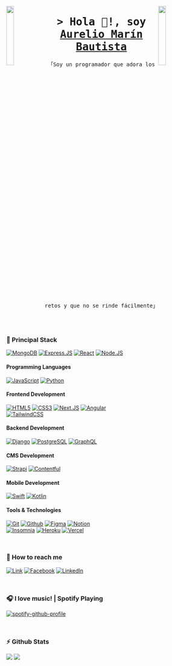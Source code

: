<img align="left" src="https://user-images.githubusercontent.com/65187002/144930161-2f783401-8d27-4fdf-a2f7-cc0ba32f1f1f.gif" width="20%" style="display:inline;"><img align="right" src="https://user-images.githubusercontent.com/65187002/144930161-2f783401-8d27-4fdf-a2f7-cc0ba32f1f1f.gif" width="20%" style="display:inline;">

<!--
<h1>Hola 👋, soy Aurelio Marín Bautista</h1>
<h3>Soy un programador que adora los retos y que no se rinde fácilmente.</h3>
-->
<h1 align="center">
  <samp>&gt; Hola 👋!, soy
    <b><a target="_blank" href="https://bit.ly/aureliomarin">Aurelio Marín Bautista</a></b>
  </samp>
</h1>

<p align="center"> 
  <samp>
    「Soy un programador que adora los retos y que no se rinde fácilmente」
  </samp>
</p>

<br>
<br>

<h3>
  🚀 Principal Stack
</h3>

[![MongoDB](https://img.shields.io/badge/MongoDB-47A248?style=for-the-badge&logo=mongodb&logoColor=white&labelColor=212121)]()
[![Express.JS](https://img.shields.io/badge/Express.JS-000000?style=for-the-badge&logo=express&logoColor=white&labelColor=212121)]()
[![React](https://img.shields.io/badge/React-61DAFB?style=for-the-badge&logo=react&logoColor=white&labelColor=212121)]()
[![Node.JS](https://img.shields.io/badge/Node.js-339933?style=for-the-badge&logo=nodedotjs&logoColor=white&labelColor=212121)]()

<h4>Programming Languages</h4>

[![JavaScript](https://img.shields.io/badge/JavaScript-F7DF1E?style=for-the-badge&logo=javascript&logoColor=white&labelColor=212121)]()
[![Python](https://img.shields.io/badge/Python-3776AB?style=for-the-badge&logo=python&logoColor=white&labelColor=212121)]()

<h4>Frontend Development</h4>

[![HTML5](https://img.shields.io/badge/HTML5-E34F26?style=for-the-badge&logo=html5&logoColor=white&labelColor=212121)]()
[![CSS3](https://img.shields.io/badge/CSS3-1572B6?style=for-the-badge&logo=css3&logoColor=white&labelColor=212121)]()
[![Next.JS](https://img.shields.io/badge/Next.js-000000?style=for-the-badge&logo=nextdotjs&logoColor=white&labelColor=212121)]()
[![Angular](https://img.shields.io/badge/Angular-DD0031?style=for-the-badge&logo=angular&logoColor=white&labelColor=212121)]()
</br>
[![TailwindCSS](https://img.shields.io/badge/TailwindCSS-06B6D4?style=for-the-badge&logo=tailwindcss&logoColor=white&labelColor=212121)]()

<h4>Backend Development</h4>

[![Django](https://img.shields.io/badge/Django-092E20?style=for-the-badge&logo=django&logoColor=white&labelColor=212121)]()
[![PostgreSQL](https://img.shields.io/badge/PostgreSQL-4169E1?style=for-the-badge&logo=postgresql&logoColor=white&labelColor=212121)]()
[![GraphQL](https://img.shields.io/badge/GraphQL-E10098?style=for-the-badge&logo=graphql&logoColor=white&labelColor=212121)]()

<h4>CMS Development</h4>

[![Strapi](https://img.shields.io/badge/Strapi-4945FF?style=for-the-badge&logo=strapi&logoColor=white&labelColor=212121)]()
[![Contentful](https://img.shields.io/badge/Contenful-2478CC?style=for-the-badge&logo=contentful&logoColor=white&labelColor=212121)]()


<h4>Mobile Development</h4>

[![Swift](https://img.shields.io/badge/Swift-F05138?style=for-the-badge&logo=swift&logoColor=white&labelColor=212121)]()
[![Kotlin](https://img.shields.io/badge/Kotlin-7F52FF?style=for-the-badge&logo=kotlin&logoColor=white&labelColor=212121)]()
<!--
[![Flutter](https://img.shields.io/badge/Flutter-02569B?style=for-the-badge&logo=flutter&logoColor=white&labelColor=212121)]()
[![Ionic](https://img.shields.io/badge/Ionic-3880FF?style=for-the-badge&logo=ionic&logoColor=white&labelColor=212121)]()
-->

<h4>Tools & Technologies</h4>

[![Git](https://img.shields.io/badge/Git-F05032?style=for-the-badge&logo=git&logoColor=white&labelColor=212121)]()
[![Github](https://img.shields.io/badge/Github-181717?style=for-the-badge&logo=github&logoColor=white&labelColor=212121)]()
[![Figma](https://img.shields.io/badge/Figma-EA4AAA?style=for-the-badge&logo=figma&logoColor=white&labelColor=212121)]()
[![Notion](https://img.shields.io/badge/Notion-000000?style=for-the-badge&logo=notion&logoColor=white&labelColor=212121)]()
</br>
[![Insomnia](https://img.shields.io/badge/Insomnia-4000BF?style=for-the-badge&logo=insomnia&logoColor=white&labelColor=212121)]()
[![Heroku](https://img.shields.io/badge/Heroku-430098?style=for-the-badge&logo=heroku&logoColor=white&labelColor=212121)]()
[![Vercel](https://img.shields.io/badge/Vercel-000000?style=for-the-badge&logo=vercel&logoColor=white&labelColor=212121)]()

</br>
<h3>
  💬 How to reach me
</h3>

[![Link](https://img.shields.io/badge/Link_Site-aureliomarin-39E09B?style=for-the-badge&logo=Linktree&logoColor=white&labelColor=101010)](https://bit.ly/aureliomarin)
[![Facebook](https://img.shields.io/badge/Facebook-@AurelioMB-1877F2?style=for-the-badge&logo=facebook&logoColor=white&labelColor=101010)](https://web.facebook.com/profile.php?id=100007335257831)
[![LinkedIn](https://img.shields.io/badge/LinkedIn-aureliomb-0077B5?style=for-the-badge&logo=linkedin&logoColor=white&labelColor=101010)](https://www.linkedin.com/in/aureliomb/)


</br>
<h3>
  🎧 I love music! | Spotify Playing
</h3>

[![spotify-github-profile](https://spotify-github-profile.vercel.app/api/view?uid=gprbm0o2x0x7p0twdf789xq5f&cover_image=true&theme=natemoo-re&show_offline=false&background_color=121212&interchange=false&bar_color=53b14f&bar_color_cover=false)](https://spotify-now-playing-v-kurama7u7v.vercel.app/)


</br>
<h3>
  ⚡️ Github Stats
</h3>

![](http://github-profile-summary-cards.vercel.app/api/cards/repos-per-language?username=vKurama7u7v&theme=shades_of_purple) 
![](http://github-profile-summary-cards.vercel.app/api/cards/stats?username=vKurama7u7v&theme=shades_of_purple) 

<!--
![](http://github-profile-summary-cards.vercel.app/api/cards/profile-details?username=vKurama7u7v&theme=shades_of_purple) 
-->
